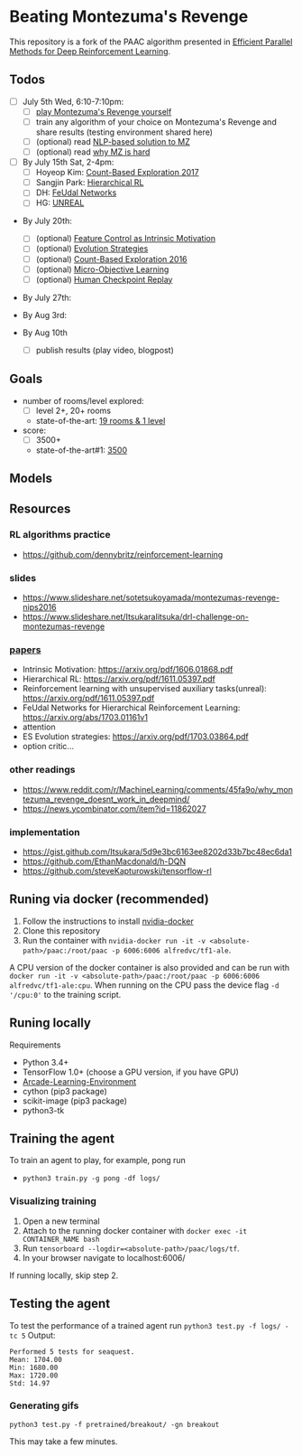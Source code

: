 # Beating Montezuma's Revenge
This repository is a fork of the PAAC algorithm presented in [Efficient Parallel Methods for Deep Reinforcement Learning](https://arxiv.org/abs/1705.04862).

## Todos
- [ ] July 5th Wed, 6:10-7:10pm:
	* [ ] [play Montezuma's Revenge yourself](http://www.free80sarcade.com/2600_Montezumas_Revenge.php) 
	* [ ] train any algorithm of your choice on Montezuma's Revenge and share results (testing environment shared here)
	* [ ] (optional) read [NLP-based solution to MZ](https://arxiv.org/pdf/1704.05539v1.pdf)
	* [ ] (optional) read [why MZ is hard](https://arxiv.org/pdf/1604.00289.pdf)
- [ ] By July 15th Sat, 2-4pm:
	* [ ] Hoyeop Kim: [Count-Based Exploration 2017](http://arxiv.org/abs/1703.01310v2)
	* [ ] Sangjin Park: [Hierarchical RL](https://arxiv.org/abs/1604.06057v2)
	* [ ] DH: [FeUdal Networks](https://arxiv.org/abs/1703.01161v1)
	* [ ] HG: [UNREAL](https://arxiv.org/pdf/1611.05397.pdf)
- By July 20th:
	* [ ] (optional) [Feature Control as Intrinsic Motivation](https://arxiv.org/abs/1705.06769v1) 
	* [ ] (optional) [Evolution Strategies](https://arxiv.org/pdf/1703.03864.pdf) 	
	* [ ] (optional) [Count-Based Exploration 2016](https://arxiv.org/pdf/1606.01868v2.pdf)
	* [ ] (optional) [Micro-Objective Learning](https://arxiv.org/pdf/1703.03864.pdf) 
	* [ ] (optional) [Human Checkpoint Replay](https://arxiv.org/abs/1607.05077v1) 
- By July 27th:

- By Aug 3rd: 
- By Aug 10th
	* [ ] publish results (play video, blogpost)

## Goals
- number of rooms/level explored:
	* [ ] level 2+, 20+ rooms
	* state-of-the-art: [19 rooms & 1 level](https://www.youtube.com/watch?v=jMDhb-Toii8)
- score:
	* [ ] 3500+
	* state-of-the-art#1: [3500](https://gym.openai.com/envs/MontezumaRevenge-v0)

## Models

## Resources
### RL algorithms practice
- https://github.com/dennybritz/reinforcement-learning

### slides
- https://www.slideshare.net/sotetsukoyamada/montezumas-revenge-nips2016
- https://www.slideshare.net/ItsukaraIitsuka/drl-challenge-on-montezumas-revenge

### [papers](http://www.arxiv-sanity.com/search?q=montezuma%27s+revenge)
- Intrinsic Motivation: https://arxiv.org/pdf/1606.01868.pdf
- Hierarchical RL: https://arxiv.org/pdf/1611.05397.pdf
- Reinforcement learning with unsupervised auxiliary tasks(unreal): https://arxiv.org/pdf/1611.05397.pdf
- FeUdal Networks for Hierarchical Reinforcement Learning: https://arxiv.org/abs/1703.01161v1
- attention
- ES Evolution strategies: https://arxiv.org/pdf/1703.03864.pdf 
- option critic...

### other readings
- https://www.reddit.com/r/MachineLearning/comments/45fa9o/why_montezuma_revenge_doesnt_work_in_deepmind/
- https://news.ycombinator.com/item?id=11862027

### implementation
- https://gist.github.com/Itsukara/5d9e3bc6163ee8202d33b7bc48ec6da1
- https://github.com/EthanMacdonald/h-DQN
- https://github.com/steveKapturowski/tensorflow-rl

## Runing via docker (recommended)
1. Follow the instructions to install [nvidia-docker](https://github.com/NVIDIA/nvidia-docker/)
2. Clone this repository
3. Run the container with ```nvidia-docker run -it -v <absolute-path>/paac:/root/paac -p 6006:6006 alfredvc/tf1-ale```.

A CPU version of the docker container is also provided and can be run with ```docker run -it -v <absolute-path>/paac:/root/paac -p 6006:6006 alfredvc/tf1-ale:cpu```.
When running on the CPU pass the device flag ```-d '/cpu:0'``` to the training script.

## Runing locally
Requirements
* Python 3.4+
* TensorFlow 1.0+ (choose a GPU version, if you have GPU)
* [Arcade-Learning-Environment](https://github.com/mgbellemare/Arcade-Learning-Environment)
* cython (pip3 package)
* scikit-image (pip3 package)
* python3-tk

## Training the agent
To train an agent to play, for example, pong run
* ```python3 train.py -g pong -df logs/```

### Visualizing training
1. Open a new terminal
2. Attach to the running docker container with ```docker exec -it CONTAINER_NAME bash```
3. Run ```tensorboard --logdir=<absolute-path>/paac/logs/tf```.
4. In your browser navigate to localhost:6006/

If running locally, skip step 2.

## Testing the agent
To test the performance of a trained agent run ```python3 test.py -f logs/ -tc 5```
Output:
```
Performed 5 tests for seaquest.
Mean: 1704.00
Min: 1680.00
Max: 1720.00
Std: 14.97
```

### Generating gifs
```
python3 test.py -f pretrained/breakout/ -gn breakout
```
This may take a few minutes.